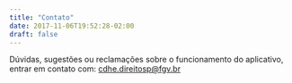 ```yaml
---
title: "Contato"
date: 2017-11-06T19:52:28-02:00
draft: false
---
```


Dúvidas, sugestões ou reclamações sobre o funcionamento do aplicativo, entrar em contato com: [cdhe.direitosp@fgv.br](mailto:cdhe.direitosp@fgv.br)
